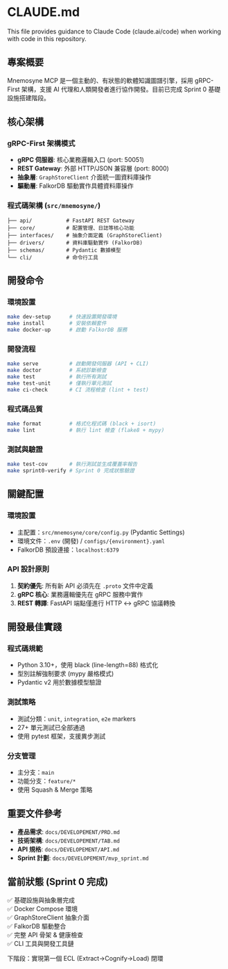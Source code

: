 # CLAUDE.md

This file provides guidance to Claude Code (claude.ai/code) when working with code in this repository.

## 專案概要

Mnemosyne MCP 是一個主動的、有狀態的軟體知識圖譜引擎，採用 gRPC-First 架構，支援 AI 代理和人類開發者進行協作開發。目前已完成 Sprint 0 基礎設施搭建階段。

## 核心架構

### gRPC-First 架構模式
- **gRPC 伺服器**: 核心業務邏輯入口 (port: 50051)
- **REST Gateway**: 外部 HTTP/JSON 兼容層 (port: 8000)  
- **抽象層**: `GraphStoreClient` 介面統一圖資料庫操作
- **驅動層**: FalkorDB 驅動實作具體資料庫操作

### 程式碼架構 (`src/mnemosyne/`)
```
├── api/           # FastAPI REST Gateway
├── core/          # 配置管理、日誌等核心功能  
├── interfaces/    # 抽象介面定義 (GraphStoreClient)
├── drivers/       # 資料庫驅動實作 (FalkorDB)
├── schemas/       # Pydantic 數據模型
└── cli/           # 命令行工具
```

## 開發命令

### 環境設置
```bash
make dev-setup      # 快速設置開發環境
make install        # 安裝依賴套件
make docker-up      # 啟動 FalkorDB 服務
```

### 開發流程
```bash
make serve          # 啟動開發伺服器 (API + CLI)
make doctor         # 系統診斷檢查
make test           # 執行所有測試
make test-unit      # 僅執行單元測試
make ci-check       # CI 流程檢查 (lint + test)
```

### 程式碼品質
```bash
make format         # 格式化程式碼 (black + isort)
make lint           # 執行 lint 檢查 (flake8 + mypy)
```

### 測試與驗證
```bash
make test-cov       # 執行測試並生成覆蓋率報告
make sprint0-verify # Sprint 0 完成狀態驗證
```

## 關鍵配置

### 環境設置
- 主配置：`src/mnemosyne/core/config.py` (Pydantic Settings)
- 環境文件：`.env` (開發) / `configs/{environment}.yaml`
- FalkorDB 預設連接：`localhost:6379`

### API 設計原則
1. **契約優先**: 所有新 API 必須先在 `.proto` 文件中定義
2. **gRPC 核心**: 業務邏輯優先在 gRPC 服務中實作
3. **REST 轉譯**: FastAPI 端點僅進行 HTTP ↔ gRPC 協議轉換

## 開發最佳實踐

### 程式碼規範
- Python 3.10+，使用 black (line-length=88) 格式化
- 型別註解強制要求 (mypy 嚴格模式)
- Pydantic v2 用於數據模型驗證

### 測試策略
- 測試分類：`unit`, `integration`, `e2e` markers
- 27+ 單元測試已全部通過
- 使用 pytest 框架，支援異步測試

### 分支管理
- 主分支：`main`
- 功能分支：`feature/*`
- 使用 Squash & Merge 策略

## 重要文件參考

- **產品需求**: `docs/DEVELOPEMENT/PRD.md`
- **技術架構**: `docs/DEVELOPEMENT/TAB.md` 
- **API 規格**: `docs/DEVELOPEMENT/API.md`
- **Sprint 計劃**: `docs/DEVELOPEMENT/mvp_sprint.md`

## 當前狀態 (Sprint 0 完成)

✅ 基礎設施與抽象層完成  
✅ Docker Compose 環境  
✅ GraphStoreClient 抽象介面  
✅ FalkorDB 驅動整合  
✅ 完整 API 骨架 & 健康檢查  
✅ CLI 工具與開發工具鏈  

下階段：實現第一個 ECL (Extract→Cognify→Load) 閉環